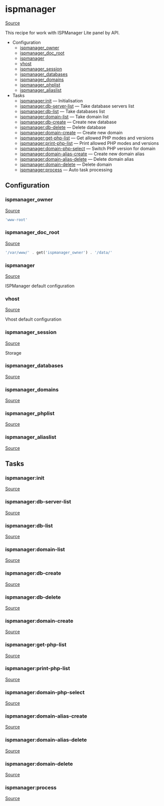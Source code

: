<!-- DO NOT EDIT THIS FILE! -->
<!-- Instead edit contrib/ispmanager.php -->
<!-- Then run bin/docgen -->

# ispmanager

[Source](/contrib/ispmanager.php)


This recipe for work with ISPManager Lite panel by API.


* Configuration
  * [ispmanager_owner](#ispmanager_owner)
  * [ispmanager_doc_root](#ispmanager_doc_root)
  * [ispmanager](#ispmanager)
  * [vhost](#vhost)
  * [ispmanager_session](#ispmanager_session)
  * [ispmanager_databases](#ispmanager_databases)
  * [ispmanager_domains](#ispmanager_domains)
  * [ispmanager_phplist](#ispmanager_phplist)
  * [ispmanager_aliaslist](#ispmanager_aliaslist)
* Tasks
  * [ispmanager:init](#ispmanagerinit) — Initialisation
  * [ispmanager:db-server-list](#ispmanagerdb-server-list) — Take database servers list
  * [ispmanager:db-list](#ispmanagerdb-list) — Take databases list
  * [ispmanager:domain-list](#ispmanagerdomain-list) — Take domain list
  * [ispmanager:db-create](#ispmanagerdb-create) — Create new database
  * [ispmanager:db-delete](#ispmanagerdb-delete) — Delete database
  * [ispmanager:domain-create](#ispmanagerdomain-create) — Create new domain
  * [ispmanager:get-php-list](#ispmanagerget-php-list) — Get allowed PHP modes and versions
  * [ispmanager:print-php-list](#ispmanagerprint-php-list) — Print allowed PHP modes and versions
  * [ispmanager:domain-php-select](#ispmanagerdomain-php-select) — Switch PHP version for domain
  * [ispmanager:domain-alias-create](#ispmanagerdomain-alias-create) — Create new domain alias
  * [ispmanager:domain-alias-delete](#ispmanagerdomain-alias-delete) — Delete domain alias
  * [ispmanager:domain-delete](#ispmanagerdomain-delete) — Delete domain
  * [ispmanager:process](#ispmanagerprocess) — Auto task processing

## Configuration
### ispmanager_owner
[Source](https://github.com/deployphp/deployer/search?q=%22ispmanager_owner%22+in%3Afile+language%3Aphp+path%3Acontrib+filename%3Aispmanager.php)



```php title="Default value"
'www-root'
```


### ispmanager_doc_root
[Source](https://github.com/deployphp/deployer/search?q=%22ispmanager_doc_root%22+in%3Afile+language%3Aphp+path%3Acontrib+filename%3Aispmanager.php)



```php title="Default value"
'/var/www/' . get('ispmanager_owner') . '/data/'
```


### ispmanager
[Source](https://github.com/deployphp/deployer/search?q=%22ispmanager%22+in%3Afile+language%3Aphp+path%3Acontrib+filename%3Aispmanager.php)

ISPManager default configuration



### vhost
[Source](https://github.com/deployphp/deployer/search?q=%22vhost%22+in%3Afile+language%3Aphp+path%3Acontrib+filename%3Aispmanager.php)

Vhost default configuration



### ispmanager_session
[Source](https://github.com/deployphp/deployer/search?q=%22ispmanager_session%22+in%3Afile+language%3Aphp+path%3Acontrib+filename%3Aispmanager.php)

Storage



### ispmanager_databases
[Source](https://github.com/deployphp/deployer/search?q=%22ispmanager_databases%22+in%3Afile+language%3Aphp+path%3Acontrib+filename%3Aispmanager.php)





### ispmanager_domains
[Source](https://github.com/deployphp/deployer/search?q=%22ispmanager_domains%22+in%3Afile+language%3Aphp+path%3Acontrib+filename%3Aispmanager.php)





### ispmanager_phplist
[Source](https://github.com/deployphp/deployer/search?q=%22ispmanager_phplist%22+in%3Afile+language%3Aphp+path%3Acontrib+filename%3Aispmanager.php)





### ispmanager_aliaslist
[Source](https://github.com/deployphp/deployer/search?q=%22ispmanager_aliaslist%22+in%3Afile+language%3Aphp+path%3Acontrib+filename%3Aispmanager.php)






## Tasks
### ispmanager:init
[Source](https://github.com/deployphp/deployer/search?q=%22ispmanager%3Ainit%22+in%3Afile+language%3Aphp+path%3Acontrib+filename%3Aispmanager.php)




### ispmanager:db-server-list
[Source](https://github.com/deployphp/deployer/search?q=%22ispmanager%3Adb-server-list%22+in%3Afile+language%3Aphp+path%3Acontrib+filename%3Aispmanager.php)




### ispmanager:db-list
[Source](https://github.com/deployphp/deployer/search?q=%22ispmanager%3Adb-list%22+in%3Afile+language%3Aphp+path%3Acontrib+filename%3Aispmanager.php)




### ispmanager:domain-list
[Source](https://github.com/deployphp/deployer/search?q=%22ispmanager%3Adomain-list%22+in%3Afile+language%3Aphp+path%3Acontrib+filename%3Aispmanager.php)




### ispmanager:db-create
[Source](https://github.com/deployphp/deployer/search?q=%22ispmanager%3Adb-create%22+in%3Afile+language%3Aphp+path%3Acontrib+filename%3Aispmanager.php)




### ispmanager:db-delete
[Source](https://github.com/deployphp/deployer/search?q=%22ispmanager%3Adb-delete%22+in%3Afile+language%3Aphp+path%3Acontrib+filename%3Aispmanager.php)




### ispmanager:domain-create
[Source](https://github.com/deployphp/deployer/search?q=%22ispmanager%3Adomain-create%22+in%3Afile+language%3Aphp+path%3Acontrib+filename%3Aispmanager.php)




### ispmanager:get-php-list
[Source](https://github.com/deployphp/deployer/search?q=%22ispmanager%3Aget-php-list%22+in%3Afile+language%3Aphp+path%3Acontrib+filename%3Aispmanager.php)




### ispmanager:print-php-list
[Source](https://github.com/deployphp/deployer/search?q=%22ispmanager%3Aprint-php-list%22+in%3Afile+language%3Aphp+path%3Acontrib+filename%3Aispmanager.php)




### ispmanager:domain-php-select
[Source](https://github.com/deployphp/deployer/search?q=%22ispmanager%3Adomain-php-select%22+in%3Afile+language%3Aphp+path%3Acontrib+filename%3Aispmanager.php)




### ispmanager:domain-alias-create
[Source](https://github.com/deployphp/deployer/search?q=%22ispmanager%3Adomain-alias-create%22+in%3Afile+language%3Aphp+path%3Acontrib+filename%3Aispmanager.php)




### ispmanager:domain-alias-delete
[Source](https://github.com/deployphp/deployer/search?q=%22ispmanager%3Adomain-alias-delete%22+in%3Afile+language%3Aphp+path%3Acontrib+filename%3Aispmanager.php)




### ispmanager:domain-delete
[Source](https://github.com/deployphp/deployer/search?q=%22ispmanager%3Adomain-delete%22+in%3Afile+language%3Aphp+path%3Acontrib+filename%3Aispmanager.php)




### ispmanager:process
[Source](https://github.com/deployphp/deployer/search?q=%22ispmanager%3Aprocess%22+in%3Afile+language%3Aphp+path%3Acontrib+filename%3Aispmanager.php)




